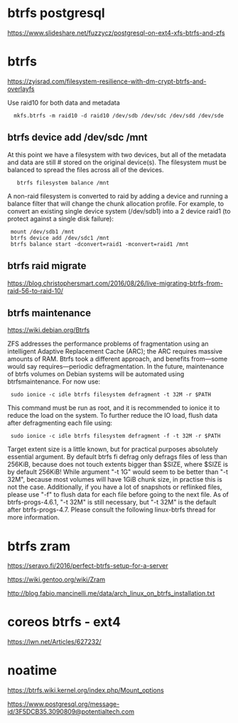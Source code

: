 

# btrfs postgresql

https://www.slideshare.net/fuzzycz/postgresql-on-ext4-xfs-btrfs-and-zfs

# btrfs

https://zyisrad.com/filesystem-resilience-with-dm-crypt-btrfs-and-overlayfs


Use raid10 for both data and metadata

      mkfs.btrfs -m raid10 -d raid10 /dev/sdb /dev/sdc /dev/sdd /dev/sde



## btrfs device add /dev/sdc /mnt

At this point we have a filesystem with two devices, but all of the metadata and data are still # stored on the original device(s). The filesystem must be balanced to spread the files across all of the devices.

       btrfs filesystem balance /mnt



A non-raid filesystem is converted to raid by adding a device and running a balance filter that will change the chunk allocation profile.
For example, to convert an existing single device system (/dev/sdb1) into a 2 device raid1 (to protect against a single disk failure):

     mount /dev/sdb1 /mnt
     btrfs device add /dev/sdc1 /mnt
     btrfs balance start -dconvert=raid1 -mconvert=raid1 /mnt


## btrfs raid migrate

https://blog.christophersmart.com/2016/08/26/live-migrating-btrfs-from-raid-56-to-raid-10/



## btrfs maintenance

https://wiki.debian.org/Btrfs

ZFS addresses the performance problems of fragmentation using an intelligent Adaptive Replacement Cache (ARC); the ARC requires massive amounts of RAM. Btrfs took a different approach, and benefits from—some would say requires—periodic defragmentation. In the future, maintenance of btrfs volumes on Debian systems will be automated using btrfsmaintenance. For now use:

     sudo ionice -c idle btrfs filesystem defragment -t 32M -r $PATH

This command must be run as root, and it is recommended to ionice it to reduce the load on the system. To further reduce the IO load, flush data after defragmenting each file using:

     sudo ionice -c idle btrfs filesystem defragment -f -t 32M -r $PATH

Target extent size is a little known, but for practical purposes absolutely essential argument. By default btrfs fi defrag only defrags files of less than 256KiB, because does not touch extents bigger than $SIZE, where $SIZE is by default 256KiB! While argument "-t 1G" would seem to be better than "-t 32M", because most volumes will have 1GiB chunk size, in practise this is not the case. Additionally, if you have a lot of snapshots or reflinked files, please use "-f" to flush data for each file before going to the next file. As of btrfs-progs-4.6.1, "-t 32M" is still necessary, but "-t 32M" is the default after btrfs-progs-4.7. Please consult the following linux-btrfs thread for more information.


# btrfs zram

https://seravo.fi/2016/perfect-btrfs-setup-for-a-server

https://wiki.gentoo.org/wiki/Zram


http://blog.fabio.mancinelli.me/data/arch_linux_on_btrfs_installation.txt


# coreos btrfs - ext4

https://lwn.net/Articles/627232/


# noatime

https://btrfs.wiki.kernel.org/index.php/Mount_options

https://www.postgresql.org/message-id/3F5DCB35.3090809@potentialtech.com
